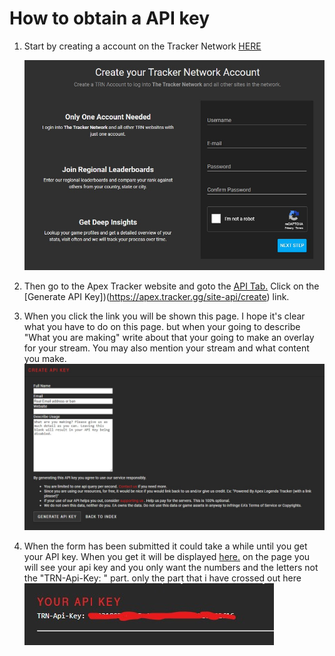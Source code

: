 # How to obtain a API key
1. Start by creating a account on the Tracker Network [HERE](https://thetrackernetwork.com/auth/register)

   ![Create Account](/screenshots/createAccount.jpg)


2. Then go to the Apex Tracker website and goto the [API Tab.](https://apex.tracker.gg/site-api)
   Click on the [Generate API Key])(https://apex.tracker.gg/site-api/create) link.


3. When you click the link you will be shown this page. I hope it's clear what you have to do on this page.
   but when your going to describe "What you are making" write about that your going to make an overlay for your stream. You may also
   mention your stream and what content you make.
   ![Create A API Key](/screenshots/generateAPIKeyLink.jpg)
   

4. When the form has been submitted it could take a while until you get your API key. When you get it will be displayed [here.](https://apex.tracker.gg/site-api)
   on the page you will see your api key and you only want the numbers and the letters not the "TRN-Api-Key: " part.
   only the part that i have crossed out here ![API KEY](/screenshots/apiketInfo.jpg)
